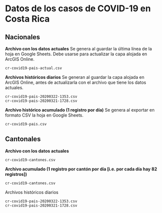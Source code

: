 # Datos de los casos de COVID-19 en Costa Rica

## Nacionales
**Archivo con los datos actuales**
Se genera al guardar la última línea de la hoja en Google Sheets. Debe usarse para actualizar la capa alojada en ArcGIS Online.
```
cr-covid19-pais-actual.csv
```

**Archivos históricos diarios**
Se generan al guardar la capa alojada en ArcGIS Online, antes de actualizarla con el archivo que tiene los datos actuales.
```
cr-covid19-pais-20200322-1353.csv
cr-covid19-pais-20200321-1728.csv
```

**Archivo histórico acumulado (1 registro por día)**
Se genera al exportar en formato CSV la hoja en Google Sheets.
```
cr-covid19-pais.csv
```

## Cantonales
**Archivo con los datos actuales**
```
cr-covid19-cantones.csv
```

**Archivo acumulado (1 registro por cantón por día [i.e. por cada día hay 82 registros])**
```
cr-covid19-cantones.csv
```

Archivos históricos diarios
```
cr-covid19-pais-20200322-1353.csv
cr-covid19-pais-20200321-1728.csv
```
